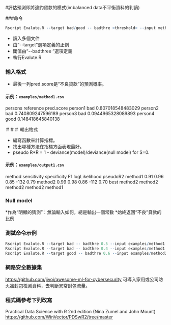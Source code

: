 #評估預測即將違約貸款的模式(imbalanced data不平衡資料的判讀)


###命令
```R
Rscript Evalute.R --target bad/good -- badthre <threshold> --input meth1 meth2 ... methx --output result.csv

```

* 讀入多個文件
* 由“--target”選項定義的正例
* 閾值由“--badthree ”選項定義
* 執行Evalute.R


### 輸入格式
* 最後一列pred.score是“不良貸款”的預測概率。

#### 示例：`examples/method1.csv`

persons	reference	pred.score
person1	bad	      0.807018548483029
person2	bad	      0.740809247596189
person3	bad	      0.0944965328089893
person4	good	    0.148418645840138

＃＃＃ 輸出格式
* 編寫函數來計算指標。
* 找出哪種方法在指標方面表現最好。
* pseudo R*R = 1 - deviance(model)/deviance(null model) for S=0.

#### 示例：`examples/output1.csv`

method	sensitivity	specificity	F1	logLikelihood	pseudoR2
method1	0.91	      0.96	      0.85	-132	      0.79
method2	0.99	      0.98	      0.86	-112	      0.70
best	  method2	    method2	 method2	method2	    method1


### Null model
*作為“明顯的猜測”：無論輸入如何，總是輸出一個常數
*始終返回“不良”貸款的比例

### 測試命令示例

```R
Rscript Evalute.R --target bad -- badthre 0.5 --input examples/method1.csv examples/method2.csv --output examples/output1.csv
Rscript Evalute.R --target bad -- badthre 0.4 --input examples/method1.csv examples/method3.csv examples/method5.csv --output examples/output2.csv 
Rscript Evalute.R --target good -- badthre 0.6 --input examples/method2.csv examples/method4.csv examples/method6.csv --output examples/output3.csv 
```
### 網路安全數據集
https://github.com/jivoi/awesome-ml-for-cybersecurity
可導入家用或公司防火牆封包檢測資料，去判斷異常封包流量。
### 程式碼參考下列改寫
Practical Data Science with R 2nd edition (Nina Zumel and John Mount)
https://github.com/WinVector/PDSwR2/tree/master

